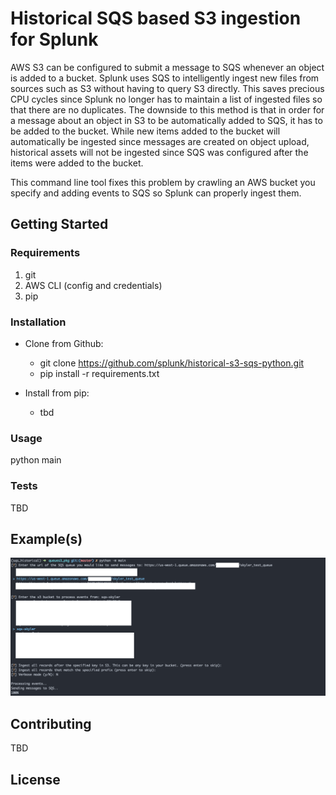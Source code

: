 # Historical SQS based S3 ingestion for Splunk
AWS S3 can be configured to submit a message to SQS whenever an object is added to a bucket.  Splunk uses SQS to intelligently ingest new files from sources such as S3 without having to query S3 directly. This saves precious CPU cycles since Splunk no longer has to maintain a list of ingested files so that there are no duplicates. The downside to this method is that in order for a message about an object in S3 to be automatically added to SQS, it has to be added to the bucket.  While new items added to the bucket will automatically be ingested since messages are created on object upload, historical assets will not be ingested since SQS was configured after the items were added to the bucket.

This command line tool fixes this problem by crawling an AWS bucket you specify and adding events to SQS so Splunk can properly ingest them.

## Getting Started
### Requirements
1. git
2. AWS CLI (config and credentials)
3. pip

### Installation

- Clone from Github:
   - git clone https://github.com/splunk/historical-s3-sqs-python.git
   - pip install -r requirements.txt

- Install from pip:
    - tbd

### Usage
python main

### Tests
TBD

## Example(s)
![Getting Started](./screenshots/usage_screenshot.png)


## Contributing
TBD

## License